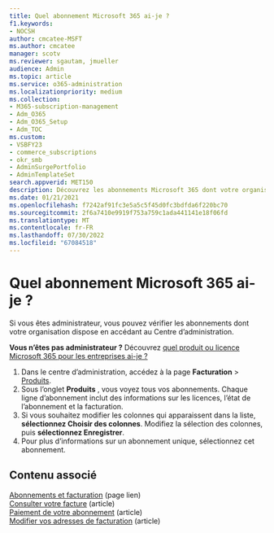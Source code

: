 ```yaml
---
title: Quel abonnement Microsoft 365 ai-je ?
f1.keywords:
- NOCSH
author: cmcatee-MSFT
ms.author: cmcatee
manager: scotv
ms.reviewer: sgautam, jmueller
audience: Admin
ms.topic: article
ms.service: o365-administration
ms.localizationpriority: medium
ms.collection:
- M365-subscription-management
- Adm_O365
- Adm_O365_Setup
- Adm_TOC
ms.custom:
- VSBFY23
- commerce_subscriptions
- okr_smb
- AdminSurgePortfolio
- AdminTemplateSet
search.appverid: MET150
description: Découvrez les abonnements Microsoft 365 dont votre organisation dispose en accédant à la page Vos produits.
ms.date: 01/21/2021
ms.openlocfilehash: f7242af91fc3e5a5c5f45d0fc3bdfda6f220bc70
ms.sourcegitcommit: 2f6a7410e9919f753a759c1ada441141e18f06fd
ms.translationtype: MT
ms.contentlocale: fr-FR
ms.lasthandoff: 07/30/2022
ms.locfileid: "67084518"
---
```

# <a name="which-microsoft-365-subscription-do-i-have"></a>Quel abonnement Microsoft 365 ai-je ?

Si vous êtes administrateur, vous pouvez vérifier les abonnements dont votre organisation dispose en accédant au Centre d’administration.
  
**Vous n’êtes pas administrateur ?** Découvrez [quel produit ou licence Microsoft 365 pour les entreprises ai-je ?](https://support.microsoft.com/office/f8ab5e25-bf3f-4a47-b264-174b1ee925fd)

1. Dans le centre d’administration, accédez à la page **Facturation** \> <a href="https://go.microsoft.com/fwlink/p/?linkid=842054" target="_blank">Produits</a>.
2. Sous l’onglet **Produits** , vous voyez tous vos abonnements. Chaque ligne d’abonnement inclut des informations sur les licences, l’état de l’abonnement et la facturation.
3. Si vous souhaitez modifier les colonnes qui apparaissent dans la liste, **sélectionnez Choisir des colonnes**. Modifiez la sélection des colonnes, puis **sélectionnez Enregistrer**.
4. Pour plus d’informations sur un abonnement unique, sélectionnez cet abonnement.

## <a name="related-content"></a>Contenu associé
  
[Abonnements et facturation](../../commerce/index.yml) (page lien)\
[Consulter votre facture](../../commerce/billing-and-payments/view-your-bill-or-invoice.md) (article)\
[Paiement de votre abonnement](../../commerce/billing-and-payments/pay-for-your-subscription.md) (article)\
[Modifier vos adresses de facturation](../../commerce/billing-and-payments/change-your-billing-addresses.md) (article)